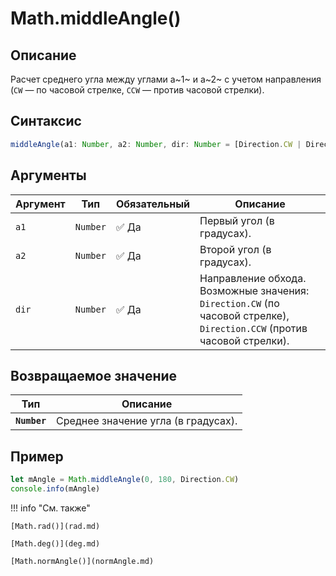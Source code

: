 # Math.middleAngle()

## Описание
Расчет среднего угла между углами a~1~ и a~2~ с учетом направления (`CW` — по часовой стрелке, `CCW` — против часовой стрелки).

## Синтаксис
```javascript
middleAngle(a1: Number, a2: Number, dir: Number = [Direction.CW | Direction.CCW]) -> Number
``` 

## Аргументы
| Аргумент | Тип    | Обязательный | Описание |
|---------|--------|--------------|----------|
| `a1`    | `Number` | :white_check_mark: Да         | Первый угол (в градусах). |
| `a2`    | `Number` | :white_check_mark: Да         | Второй угол (в градусах). |
| `dir`   | `Number` | :white_check_mark: Да         | Направление обхода. Возможные значения: `Direction.CW` (по часовой стрелке), `Direction.CCW` (против часовой стрелки). |

## Возвращаемое значение

| Тип      | Описание                                      |
|----------|-----------------------------------------------|
| **`Number`** | Среднее значение угла (в градусах). |

## Пример
``` javascript linenums="1"
let mAngle = Math.middleAngle(0, 180, Direction.CW)
console.info(mAngle)
``` 

!!! info "См. также"

    [Math.rad()](rad.md)

    [Math.deg()](deg.md)

    [Math.normAngle()](normAngle.md)
